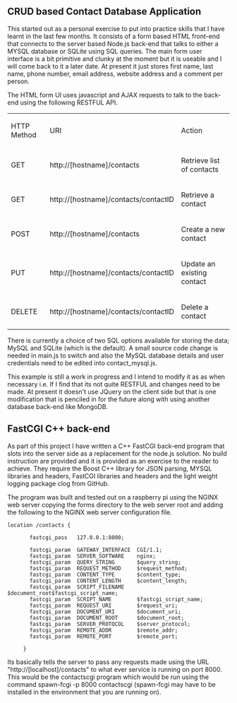 ## CRUD based Contact Database Application ##

This started out as a personal exercise to put into practice skills that I have learnt in the last few months. It consists of a form based HTML front-end that connects to the server based Node.js back-end that talks to either a MYSQL database or SQLite using SQL queries. The main form user interface is a bit primitive and clunky at the moment but it is useable and I will come back to it a later date. At present it just stores first name, last name, phone number, email address, website address and a comment per person.

The HTML form UI uses javascript and AJAX requests to talk to the back-end using the following RESTFUL API.

<table class="c10">
   <tbody>
      <tr class="c6">
         <td class="c5 c7" colspan="1" rowspan="1">
            <p class="c4"><span class="c7 c8">HTTP Method</span></p>
         </td>
         <td class="c3 c7" colspan="1" rowspan="1">
            <p class="c4"><span class="c8 c7">URI</span></p>
         </td>
         <td class="c0 c7" colspan="1" rowspan="1">
            <p class="c4"><span class="c8 c7">Action</span></p>
         </td>
      </tr>
      <tr class="c6">
         <td class="c5" colspan="1" rowspan="1">
            <p class="c4"><span class="c2">GET</span></p>
         </td>
         <td class="c3" colspan="1" rowspan="1">
            <p class="c4"><span class="c2">http://[hostname]/contacts</span></p>
         </td>
         <td class="c0" colspan="1" rowspan="1">
            <p class="c4"><span class="c2">Retrieve list of contacts</span></p>
         </td>
      </tr>
      <tr class="c6">
         <td class="c5" colspan="1" rowspan="1">
            <p class="c4"><span class="c2">GET</span></p>
         </td>
         <td class="c3" colspan="1" rowspan="1">
            <p class="c4"><span class="c2">http://[hostname]/contacts/contactID</span></p>
         </td>
         <td class="c0" colspan="1" rowspan="1">
            <p class="c4"><span class="c2">Retrieve a contact</span></p>
         </td>
      </tr>
      <tr class="c6">
         <td class="c5" colspan="1" rowspan="1">
            <p class="c4"><span class="c2">POST</span></p>
         </td>
         <td class="c3" colspan="1" rowspan="1">
            <p class="c4"><span class="c2">http://[hostname]/contacts</span></p>
         </td>
         <td class="c0" colspan="1" rowspan="1">
            <p class="c4"><span class="c2">Create a new contact</span></p>
         </td>
      </tr>
      <tr class="c6">
         <td class="c5" colspan="1" rowspan="1">
            <p class="c4"><span class="c2">PUT</span></p>
         </td>
         <td class="c3" colspan="1" rowspan="1">
            <p class="c4"><span class="c2">http://[hostname]/contacts/contactID</span></p>
         </td>
         <td class="c0" colspan="1" rowspan="1">
            <p class="c4"><span class="c2">Update an existing contact</span></p>
         </td>
      </tr>
      <tr class="c6">
         <td class="c5" colspan="1" rowspan="1">
            <p class="c4"><span class="c2">DELETE</span></p>
         </td>
         <td class="c3" colspan="1" rowspan="1">
            <p class="c4"><span class="c2">http://[hostname]/contacts/contactID</span></p>
         </td>
         <td class="c0" colspan="1" rowspan="1">
            <p class="c4"><span class="c2">Delete a contact</span></p>
            <p class="c4 c11"><span class="c2"></span></p>
         </td>
      </tr>
   </tbody>
</table>

There is currently a choice of two  SQL options available for storing the data; MySQL and SQLite (which is the default). A small source code change is needed in main.js to switch and also the MySQL database details and user credentials need to be edited into contact_mysql.js.

This example is still a work in progress and I intend to modify it as as when necessary i.e. If I find that its not quite RESTFUL and changes need to be made. At present it doesn't use JQuery on the client side but that is one modification that is penciled in for the future along with using another database back-end like MongoDB.

## FastCGI C++ back-end ##

As part of this project I have written a C++ FastCGI back-end program that slots into the server side as a replacement for the node.js solution. No build instruction are provided and it is provided as an exercise to the reader to achieve. They  require the Boost C++ library for JSON parsing, MYSQL libraries and headers, FastCGI libraries and headers and the light weight logging package clog from GitHub.

The program was built and tested out on a raspberry pi using the NGINX web server copying the forms directory to the web server root and adding the following to the NGINX web server configuration file.

	location /contacts {

	       fastcgi_pass   127.0.0.1:8000;

           fastcgi_param  GATEWAY_INTERFACE  CGI/1.1;
           fastcgi_param  SERVER_SOFTWARE    nginx;
           fastcgi_param  QUERY_STRING       $query_string;
           fastcgi_param  REQUEST_METHOD     $request_method;
           fastcgi_param  CONTENT_TYPE       $content_type;
           fastcgi_param  CONTENT_LENGTH     $content_length;
           fastcgi_param  SCRIPT_FILENAME    $document_root$fastcgi_script_name;
           fastcgi_param  SCRIPT_NAME        $fastcgi_script_name;
           fastcgi_param  REQUEST_URI        $request_uri;
           fastcgi_param  DOCUMENT_URI       $document_uri;
           fastcgi_param  DOCUMENT_ROOT      $document_root;
           fastcgi_param  SERVER_PROTOCOL    $server_protocol;
           fastcgi_param  REMOTE_ADDR        $remote_addr;
           fastcgi_param  REMOTE_PORT        $remote_port;

         }

 Its basically tells the server to pass any requests made using the URL "http://[localhost]/contacts" to what ever service is running on port 8000. This would be the contactscgi program which would be run using the command  spawn-fcgi -p 8000 contactscgi (spawn-fcgi may have to be installed in the environment that you are running on).


